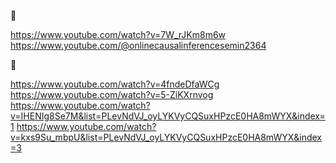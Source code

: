 📖

https://www.youtube.com/watch?v=7W_rJKm8m6w
https://www.youtube.com/@onlinecausalinferencesemin2364

🎵

https://www.youtube.com/watch?v=4fndeDfaWCg
https://www.youtube.com/watch?v=5-ZiKXrnvog
https://www.youtube.com/watch?v=IHENIg8Se7M&list=PLevNdVJ_oyLYKVyCQSuxHPzcE0HA8mWYX&index=1
https://www.youtube.com/watch?v=kxs9Su_mbpU&list=PLevNdVJ_oyLYKVyCQSuxHPzcE0HA8mWYX&index=3
